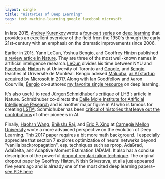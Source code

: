 ```yaml
---
layout: single
title: "Histories of Deep Learning"
tags: tech machine-learning google facebook microsoft
---
```


In late 2015, [Andrey Kurenkov](http://www.andreykurenkov.com) wrote a [four](http://www.andreykurenkov.com/writing/a-brief-history-of-neural-nets-and-deep-learning/)-[part](http://www.andreykurenkov.com/writing/a-brief-history-of-neural-nets-and-deep-learning-part-2/) [series](http://www.andreykurenkov.com/writing/a-brief-history-of-neural-nets-and-deep-learning-part-3/) on [deep learning](http://www.andreykurenkov.com/writing/a-brief-history-of-neural-nets-and-deep-learning-part-4/) that provides an excellent overview of the field from the 1950's through the early 21st-century with an emphasis on the dramatic improvements since 2006.

Earlier in 2015, Yann LeCun, Yoshua Bengio, and Geoffrey Hinton published [a review article in Nature](http://www.nature.com/nature/journal/v521/n7553/full/nature14539.html). They are three of the most well-known names in artificial intelligence research. [LeCun](https://en.wikipedia.org/wiki/Yann_LeCun) divides his time between NYU and [Facebook](https://research.fb.com/people/lecun-yann/), [Hinton](https://en.wikipedia.org/wiki/Geoffrey_Hinton) is at University of Toronto and [Google](https://research.google.com/pubs/GeoffreyHinton.html), and [Bengio](http://www.iro.umontreal.ca/~bengioy/yoshua_en/) teaches at Université de Montréal. Bengio advised [Maluuba](https://techcrunch.com/2017/01/18/microsoft-to-double-its-montreal-ai-rd-office-and-invest-7m-in-academic-research/), [an AI startup acquired by Microsoft](https://www.wired.com/story/inside-microsofts-ai-comeback/) in 2017. Along with Ian Goodfellow and Aaron Courville, [Bengio](https://en.wikipedia.org/wiki/Yoshua_Bengio) co-authored [my favorite single resource](http://www.deeplearningbook.org) on deep learning. 

It's also useful to read [Jürgen Schmidhuber's](https://en.wikipedia.org/wiki/Jürgen_Schmidhuber) [critique](http://people.idsia.ch/~juergen/deep-learning-conspiracy.html) of LHB's article in Nature. Schmidhuber co-directs the [Dalle Molle Institute for Artificial Intelligence Research](https://en.wikipedia.org/wiki/Dalle_Molle_Institute_for_Artificial_Intelligence_Research) and is another major figure in AI who is famous for creating [LSTM](http://people.idsia.ch/~juergen/rnn.html). Schmidhuber has been [critical of histories that leave out the contributions](https://www.nytimes.com/2016/11/27/technology/artificial-intelligence-pioneer-jurgen-schmidhuber-overlooked.html) of other pioneers in AI.

Finally, [Haohan Wang](https://www.cs.cmu.edu/~haohanw/), [Bhiksha Raj](https://www.lti.cs.cmu.edu/news/bhiksha-raj-named-ieee-fellow), and [Eric P. Xing](http://www.cs.cmu.edu/~epxing/) at [Carnegie Mellon University](https://ai.cs.cmu.edu) wrote a more advanced perspective on the evolution of Deep Learning. This 2017 paper requires a bit more math background. I especially appreciate that section 7 explores optimization of neural networks beyond "vanilla backpropagation", esp. techniques such as rprop, AdaGrad, AdaDelta, and Adaptive Moment Estimation (ADAM). It also has a concise description of the powerful [dropout regularization technique](https://en.wikipedia.org/wiki/Convolutional_neural_network#Dropout). The original dropout paper by Geoffrey Hinton, Nitish Srivastava, et alia just appeared five years ago and is already one of the most cited deep learning papers–[see PDF here](https://www.cs.toronto.edu/~hinton/absps/JMLRdropout.pdf).
